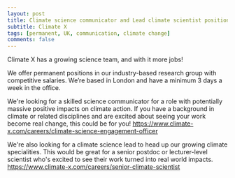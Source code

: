 ```yaml
---
layout: post
title: Climate science communicator and Lead climate scientist positions (London, UK)
subtitle: Climate X
tags: [permanent, UK, communication, climate change]
comments: false
---
```

Climate X has a growing science team, and with it more jobs! 

We offer permanent positions in our industry-based research group with competitive salaries. We’re based in London and have a minimum 3 days a week in the office.

We're looking for a skilled science communicator for a role with potentially massive positive impacts on climate action. If you have a background in climate or related disciplines and are excited about seeing your work become real change, this could be for you!
https://www.climate-x.com/careers/climate-science-engagement-officer

We're also looking for a climate science lead to head up our growing climate specialities. This would be great for a senior postdoc or lecturer-level scientist who's excited to see their work turned into real world impacts.
https://www.climate-x.com/careers/senior-climate-scientist
